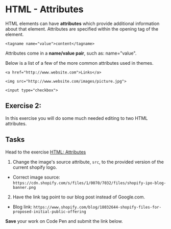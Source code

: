 # HTML - Attributes

HTML elements can have **attributes** which provide additional information about that element. Attributes are specified within the opening tag of the element.

```
<tagname name="value">content</tagname>
```

Attributes come in a **name/value pair**, such as: name="value".

Below is a list of a few of the more common attributes used in themes.


`<a href="http://www.website.com">Links</a>`

`<img src="http://www.website.com/images/picture.jpg">`

`<input type="checkbox">`

## Exercise 2:

In this exercise you will do some much needed editing to two HTML attributes.

## Tasks

Head to the exercise [HTML: Attributes](http://codepen.io/NathanPJF/pen/pJbVMy)

1. Change the image's source attribute, `src`, to the provided version of the current shopify logo.
  * Correct image source: `https://cdn.shopify.com/s/files/1/0070/7032/files/shopify-ipo-blog-banner.png`
2. Have the link tag point to our blog post instead of Google.com.
  * Blog link: `https://www.shopify.com/blog/18032644-shopify-files-for-proposed-initial-public-offering`


**Save** your work on Code Pen and submit the link below.
